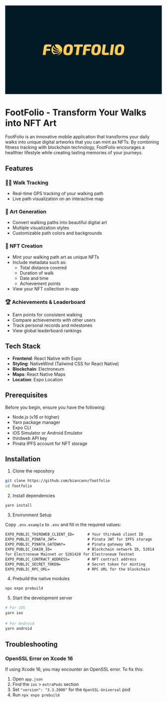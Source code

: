 ![Banner](https://raw.githubusercontent.com/biancann/footfolio/refs/heads/main/assets/images/title.png)

# FootFolio - Transform Your Walks into NFT Art

FootFolio is an innovative mobile application that transforms your daily walks into unique digital artworks that you can mint as NFTs. By combining fitness tracking with blockchain technology, FootFolio encourages a healthier lifestyle while creating lasting memories of your journeys.

## Features

### 🚶‍♂️ Walk Tracking
- Real-time GPS tracking of your walking path
- Live path visualization on an interactive map

### 🎨 Art Generation
- Convert walking paths into beautiful digital art
- Multiple visualization styles
- Customizable path colors and backgrounds

### 🌟 NFT Creation
- Mint your walking path art as unique NFTs
- Include metadata such as:
  - Total distance covered
  - Duration of walk
  - Date and time
  - Achievement points
- View your NFT collection in-app

### 🏆 Achievements & Leaderboard
- Earn points for consistent walking
- Compare achievements with other users
- Track personal records and milestones
- View global leaderboard rankings

## Tech Stack

- **Frontend**: React Native with Expo
- **Styling**: NativeWind (Tailwind CSS for React Native)
- **Blockchain**: Electroneum
- **Maps**: React Native Maps
- **Location**: Expo Location

## Prerequisites

Before you begin, ensure you have the following:
- Node.js (v16 or higher)
- Yarn package manager
- Expo CLI
- iOS Simulator or Android Emulator
- thirdweb API key
- Pinata IPFS account for NFT storage

## Installation

1. Clone the repository
```bash
git clone https://github.com/biancann/footfolio
cd footfolio
```

2. Install dependencies
```bash
yarn install
```

3. Environment Setup

Copy `.env.example` to `.env` and fill in the required values:
```env
EXPO_PUBLIC_THIRDWEB_CLIENT_ID=      # Your thirdweb client ID
EXPO_PUBLIC_PINATA_JWT=              # Pinata JWT for IPFS storage
EXPO_PUBLIC_PINATA_GATEWAY=          # Pinata gateway URL
EXPO_PUBLIC_CHAIN_ID=                # Blockchain network ID, 52014 for Electroneum Mainnet or 5201420 for Electroneum Testnet
EXPO_PUBLIC_CONTRACT_ADDRESS=        # NFT contract address
EXPO_PUBLIC_SECRET_TOKEN=            # Secret token for minting
EXPO_PUBLIC_RPC_URL=                 # RPC URL for the blockchain
```

4. Prebuild the native modules
```bash
npx expo prebuild
```

5. Start the development server
```bash
# For iOS
yarn ios

# For Android
yarn android
```

## Troubleshooting

### OpenSSL Error on Xcode 16

If using Xcode 16, you may encounter an OpenSSL error. To fix this:

1. Open `app.json`
2. Find the `ios` > `extraPods` section
3. Set `"version": "3.3.2000"` for the `OpenSSL-Universal` pod
4. Run `npx expo prebuild`
